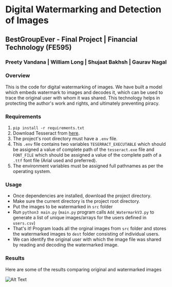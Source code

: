 # Digital Watermarking and Detection of Images

## BestGroupEver - Final Project | Financial Technology (FE595)

### Preety Vandana | William Long | Shujaat Bakhsh | Gaurav Nagal

### Overview

This is the code for digital watermarking of images. We have built a model which embeds watermark to images and decodes it, which can be used to trace the original user with whom it was shared. This technology helps in protecting the author's work and rights, and ultimately preventing piracy.

### Requirements

1. `pip install -r requirements.txt`
2. Download Tesseract from [here](https://github.com/tesseract-ocr/tesseract/wiki/Downloads).
3. The project's root directory must have a `.env` file.
4. This `.env` file contains two variables `TESERRACT_EXECUTABLE` which should be assigned a value of complete path of the `tesseract.exe` file and `FONT_FILE` which should be assigned a value of the complete path of a `.ttf` font file (Arial used and preferred).
5. The environment variables must be assigned full pathnames as per the operating system.

### Usage

- Once dependencies are installed, download the project directory.
- Make sure the current directory is the project root directory.
- Put the images to be watermarked in `src` folder
- Run `python3 main.py` (`main.py` program calls `Add_WatermarkV3.py` to generate a list of unique images/arrays for the users defined in `users.csv`)
- That's it! Program loads all the orginal images from `src` folder and stores the watermarked images to `dest` folder consisting of individual users. 
- We can identify the original user with which the image file was shared by reading and decoding the watermarked image.

### Results

Here are some of the results comparing original and watermarked images

![Alt Text](https://github.com/shujaatbakhsh25/BestGroupEver/blob/PreetyV-patch-2/src/Test6.png)
